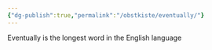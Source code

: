 ```yaml
---
{"dg-publish":true,"permalink":"/obstkiste/eventually/"}
---
```




Eventually is the longest word in the English language